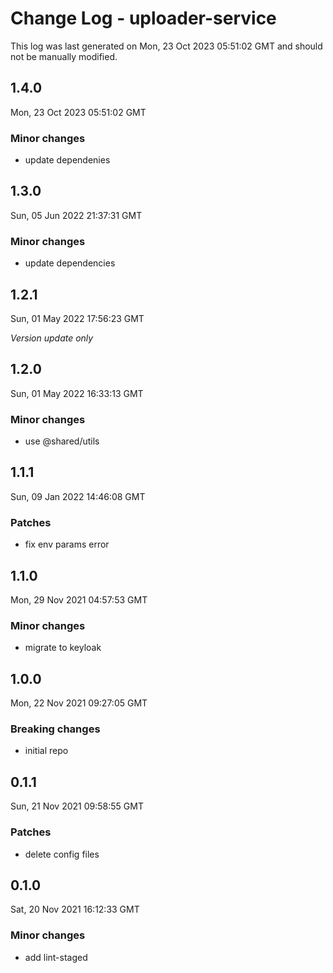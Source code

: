 # Change Log - uploader-service

This log was last generated on Mon, 23 Oct 2023 05:51:02 GMT and should not be manually modified.

## 1.4.0

Mon, 23 Oct 2023 05:51:02 GMT

### Minor changes

- update dependenies

## 1.3.0

Sun, 05 Jun 2022 21:37:31 GMT

### Minor changes

- update dependencies

## 1.2.1

Sun, 01 May 2022 17:56:23 GMT

_Version update only_

## 1.2.0

Sun, 01 May 2022 16:33:13 GMT

### Minor changes

- use @shared/utils

## 1.1.1

Sun, 09 Jan 2022 14:46:08 GMT

### Patches

- fix env params error

## 1.1.0

Mon, 29 Nov 2021 04:57:53 GMT

### Minor changes

- migrate to keyloak

## 1.0.0

Mon, 22 Nov 2021 09:27:05 GMT

### Breaking changes

- initial repo

## 0.1.1

Sun, 21 Nov 2021 09:58:55 GMT

### Patches

- delete config files

## 0.1.0

Sat, 20 Nov 2021 16:12:33 GMT

### Minor changes

- add lint-staged
